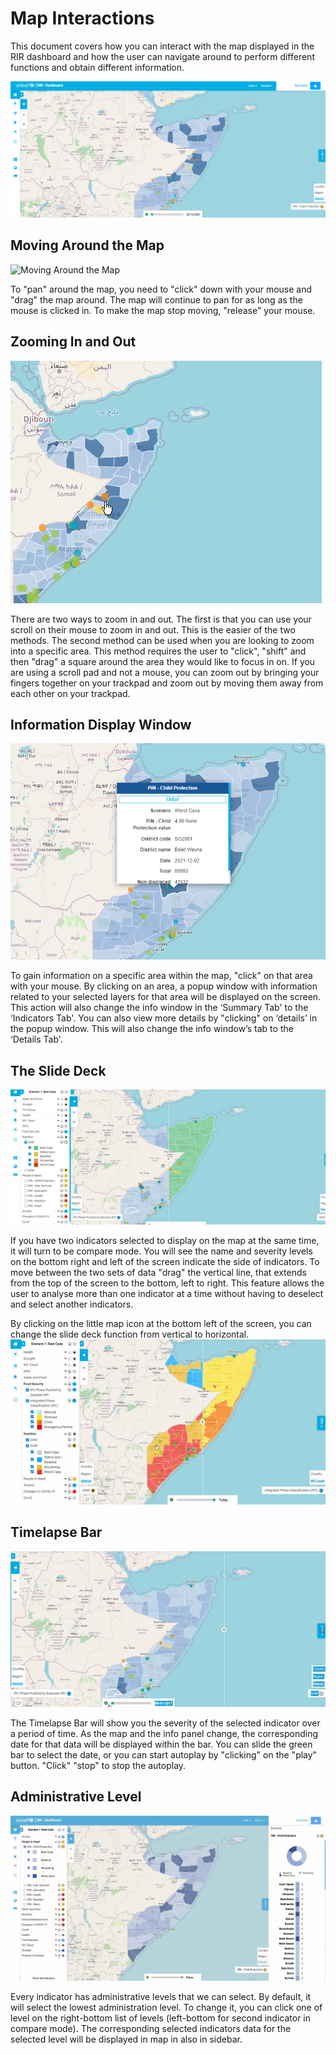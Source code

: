# Map Interactions

This document covers how you can interact with the map displayed in the RIR dashboard
and how the user can navigate around to perform different functions and obtain different information.

![Map Interactions ](../../assets/screenshots/map-inteaction-layout.png "Map Interactions")

## Moving Around the Map

![Moving Around the Map ](../../assets/screencasts/moving-around-the-map.gif "Moving Around the Map")

To "pan" around the map, you need to "click" down with your mouse and "drag" the map around.
The map will continue to pan for as long as the mouse is clicked in.
To make the map stop moving, "release" your mouse.

## Zooming In and Out

![Zooming in ](../../assets/screencasts/zooming-in.gif "Zooming in")

There are two ways to zoom in and out.
The first is that you can use your scroll on their mouse to zoom in and out.
This is the easier of the two methods.
The second method can be used when you are looking to zoom into a specific area.
This method requires the user to "click", "shift" and then "drag" a square around the area they would like to focus in on.
If you are using a scroll pad and not a mouse, you can zoom out by bringing your fingers together on your trackpad and zoom out by moving them away from each other on your trackpad.

## Information Display Window

![Information Display Window](../../assets/screenshots/popup-info.png "Information Display Window")

To gain information on a specific area within the map, "click" on that area with your mouse.
By clicking on an area, a popup window with information related to your selected layers for that area will be displayed on the screen.
This action will also change the info window in the ‘Summary Tab' to the ‘Indicators Tab'.
You can also view more details by "clicking" on ‘details’ in the popup window. This will also change the info window’s tab to the ‘Details Tab'.

## The Slide Deck

![Sliding Between Indicators on the Map Display](../../assets/screencasts/sliding-feature.gif "Sliding Between Indicators on the Map Display")

If you have two indicators selected to display on the map at the same time, it will turn to be compare mode.
You will see the name and severity levels on the bottom right and left of the screen indicate the side of indicators.
To move between the two sets of data "drag" the vertical line, that extends from the top of the screen to the bottom, left to right.
This feature allows the user to analyse more than one indicator at a time without having to deselect and select another indicators.

By clicking on the little map icon at the bottom left of the screen, you can change the slide deck function from vertical to horizontal.
![Sliding Orientation](../../assets/screencasts/sliding-change-orientation.gif "Sliding Orientation")

## Timelapse Bar

![Timelapse Bar](../../assets/screencasts/timelapse.gif "Timelapse Bar")

The Timelapse Bar will show you the severity of the selected indicator over a period of time.
As the map and the info panel change, the corresponding date for that data will be displayed within the bar.
You can slide the green bar to select the date, or you can start autoplay by "clicking" on the "play" button.
"Click" "stop" to stop the autoplay.

## Administrative Level

![Level Selection](../../assets/screencasts/level-selection.gif "Level Selection")

Every indicator has administrative levels that we can select. By default, it will select the lowest administration level.
To change it, you can click one of level on the right-bottom list of levels (left-bottom for second indicator in compare mode).
The corresponding selected indicators data for the selected level will be displayed in map in also in sidebar. 
